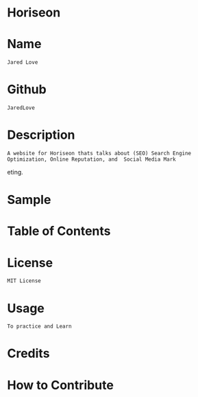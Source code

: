 # Horiseon


# Name

    Jared Love



# Github

    JaredLove



# Description

    A website for Horiseon thats talks about (SEO) Search Engine Optimization, Online Reputation, and  Social Media Mark
eting.

# Sample


# Table of Contents


# License

    MIT License


# Usage

    To practice and Learn


# Credits



# How to Contribute